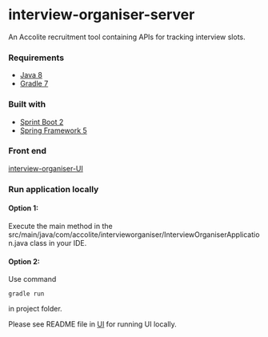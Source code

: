 # interview-organiser-server
An Accolite recruitment tool containing
APIs for tracking interview slots.

### Requirements
- [Java 8](https://www.oracle.com/java/technologies/java8.html)
- [Gradle 7](https://gradle.org/releases/)

### Built with
- [Sprint Boot 2](https://spring.io/projects/spring-boot)
- [Spring Framework 5](https://spring.io/projects/spring-framework)

### Front end
[interview-organiser-UI](https://github.com/dsras/interview-organiser-ui)

### Run application locally
#### Option 1:
Execute the main method in the src/main/java/com/accolite/intervieworganiser/InterviewOrganiserApplication.java 
class in your IDE.
#### Option 2:
Use command
```
gradle run
```
in project folder.

Please see README file in [UI](https://github.com/dsras/interview-organiser-ui) for running UI locally.
